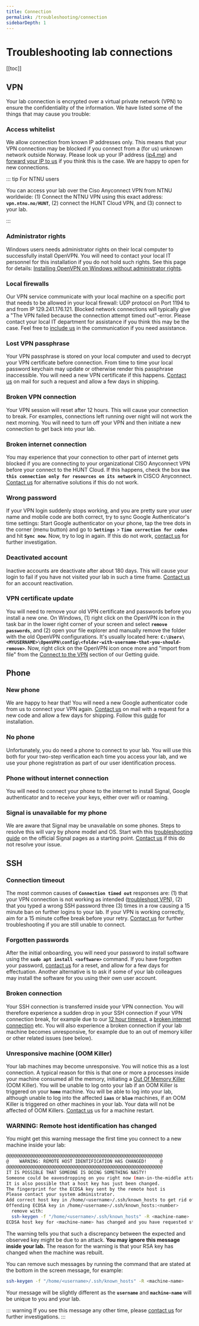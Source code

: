 ```yaml
---
title: Connection
permalink: /troubleshooting/connection
sidebarDepth: 1
---
```


# Troubleshooting lab connections

[[toc]]

## VPN

Your lab connection is encrypted over a virtual private network (VPN) to ensure the confidentiality of the information. We have listed some of the things that may cause you trouble:

### Access whitelist

We allow connection from known IP addresses only. This means that your VPN connection may be blocked if you connect from a (for us) unknown network outside Norway. Please look up your IP address ([ip4.me](http://ip4.me)) and [forward your IP to us](/contact) if you think this is the case. We are happy to open for new connections.

::: tip For NTNU users

You can access your lab over the Ciso Anyconnect VPN from NTNU worldwide: (1) Connect the NTNU VPN using this exact address: **`vpn.ntnu.no/HUNT`**, (2) connect the HUNT Cloud VPN, and (3) connect to your lab.

:::

### Administrator rights

Windows users needs administrator rights on their local computer to successfully install OpenVPN. You will need to contact your local IT personnel for this installation if you do not hold such rights. See this page for details: [Installing OpenVPN on Windows without administrator rights](/getting-started/configure-vpn/#_2-1-install-the-vpn-software).

### Local firewalls

Our VPN service communicate with your local machine on a specific port that needs to be allowed in your local firewall: UDP protocol on Port 1194 to and from IP 129.241.176.121. Blocked network connections will typically give a "The VPN failed because the connection attempt timed out"-error. Please contact your local IT department for assistance if you think this may be the case. Feel free to [include us](/contact) in the communication if you need assistance.

### Lost VPN passphrase

Your VPN passphrase is stored on your local computer and used to decrypt your VPN certificate before connection. From time to time your local password keychain may update or otherwise render this passphrase inaccessible. You will need a new VPN certificate if this happens. [Contact us](/contact) on mail for such a request and allow a few days in shipping.

### Broken VPN connection

Your VPN session will reset after 12 hours. This will cause your connection to break. For examples, connections left running over night will not work the next morning. You will need to turn off your VPN and then initiate a new connection to get back into your lab.

### Broken internet connection

You may experience that your connection to other part of internet gets blocked if you are connecting to your organizational CISO Anyconnect VPN before your connect to the HUNT Cloud. If this happens, check the box **`Use this connection only for resources on its network`** in CISCO Anyconnect. [Contact us](/contact) for alternative solutions if this do not work.

### Wrong password

If your VPN login suddenly stops working, and you are pretty sure your user name and mobile code are both correct, try to sync Google Authenticator's time settings: Start Google authenticator on your phone, tap the tree dots in the corner (menu button) and go to **`Settings`** > **`Time correction for codes`** and hit **`Sync now`**. Now, try to log in again. If this do not work, [contact us](/contact) for further investigation.


### Deactivated account

Inactive accounts are deactivate after about 180 days. This will cause your login to fail if you have not visited your lab in such a time frame. [Contact us](/contact) for an account reactivation.

### VPN certificate update 

You will need to remove your old VPN certificate and passwords before you install a new one. On Windows, (1) right click on the OpenVPN icon in the task bar in the lower right corner of your screen and select **`remove passwords`**, and (2) open your file explorer and manually remove the folder with the old OpenVPN configurations. It's usually located here: **`C:\Users\<MYUSERNAME>\OpenVPN\config\<folder-with-username-that-you-should-remove>`**. Now, right click on the OpenVPN icon once more and "import from file" from the [Connect to the VPN](/getting-started/configure-vpn/#_2-2-setup-the-vpn-profile) section of our Getting guide.

## Phone

### New phone

We are happy to hear that! You will need a new Google authenticator code from us to connect your VPN again. [Contact us](/contact) on mail with a request for a new code and allow a few days for shipping. Follow this [guide](/getting-started/how-to-connect/#_2-setup-google-authenticator) for installation.

### No phone

Unfortunately, you do need a phone to connect to your lab. You will use this both for your two-step verification each time you access your lab, and we use your phone registration as part of our user identification process.

### Phone without internet connection

You will need to connect your phone to the internet to install Signal, Google authenticator and to receive your keys, either over wifi or roaming.

### Signal is unavailable for my phone

We are aware that Signal may be unavailable on some phones. Steps to resolve this will vary by phone model and OS. Start with this [troubleshooting guide](https://support.signal.org/hc/en-us/articles/360007318711-Troubleshooting-Notifications) on the official Signal pages as a starting point. [Contact us](/contact) if this do not resolve your issue.

## SSH

### Connection timeout

The most common causes of **`Connection timed out`** responses are: (1) that your VPN connection is not working as intended ([troubleshoot VPN](/troubleshooting/connection/#vpn)), (2) that you typed a wrong SSH password three (3) times in a row causing a 15 minute ban on further logins to your lab. If your VPN is working correctly, aim for a 15 minute coffee break before your retry. [Contact us](/contact) for further troubleshooting if you are still unable to connect.

### Forgotten passwords

After the initial onboarding, you will need your password to install software using the **`sudo apt install <software>`** command. If you have forgotten your password, [contact us](/contact) for a reset, and allow for a few days for effectuation. Another alternative is to ask if some of your lab colleagues may install the software for you using their own user account.

### Broken connection

Your SSH connection is transferred inside your VPN connection. You will therefore experience a sudden drop in your SSH connection if your VPN connection break, for example due to our [12 hour timeout](/troubleshooting/connection/#vpn), a [broken internet connection](/troubleshooting/connection/#vpn) etc. You will also experience a broken connection if your lab machine becomes unresponsive, for example due to an out of memory killer or other related issues (see below).

### Unresponsive machine (OOM Killer)

Your lab machines may become unresponsive. You will notice this as a lost connection. A typical reason for this is that one or more a processes inside your machine consumed all the memory, initiating a [Out Of Memory Killer](https://www.memset.com/docs/additional-information/oom-killer/) (OOM Killer). You will be unable to log onto your lab if an OOM Killer is triggered on your **`home`** machine. You will be able to log into your lab, although unable to log into the affected **`iaas`** or **`blue`** machines, if an OOM Killer is triggered on other machines in your lab. Your data will not be affected of OOM Killers. [Contact us](/contact) us for a machine restart.

### WARNING: Remote host identification has changed

You might get this warning message the first time you connect to a new machine inside your lab:

```bash
@@@@@@@@@@@@@@@@@@@@@@@@@@@@@@@@@@@@@@@@@@@@@@@@@@@@@@@@@@@
@    WARNING: REMOTE HOST IDENTIFICATION HAS CHANGED!     @
@@@@@@@@@@@@@@@@@@@@@@@@@@@@@@@@@@@@@@@@@@@@@@@@@@@@@@@@@@@
IT IS POSSIBLE THAT SOMEONE IS DOING SOMETHING NASTY!
Someone could be eavesdropping on you right now (man-in-the-middle attack)!
It is also possible that a host key has just been changed.
The fingerprint for the ECDSA key sent by the remote host is
Please contact your system administrator.
Add correct host key in /home/<username>/.ssh/known_hosts to get rid of this message.
Offending ECDSA key in /home/<username>/.ssh/known_hosts:<number>
  remove with:
  ssh-keygen -f "/home/<username>/.ssh/known_hosts" -R <machine-name>
ECDSA host key for <machine-name> has changed and you have requested strict checking.
```

The warning tells you that such a discrepancy between the expected and observed key might be due to an attack. **You may ignore this message inside your lab.** The reason for the warning is that your RSA key has changed when the machine was rebuilt.

You can remove such messages by running the command that are stated at the bottom in the screen message, for example:

```bash
ssh-keygen -f "/home/<username>/.ssh/known_hosts" -R <machine-name>
```

Your message will be slightly different as the **`username`** and **`machine-name`** will be unique to you and your lab.

::: warning
If you see this message any other time, please [contact us](/contact) for further investigations.
:::



